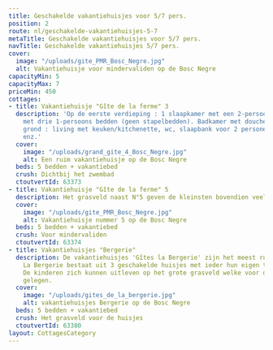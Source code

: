 ```yaml
---
title: Geschakelde vakantiehuisjes voor 5/7 pers.
position: 2
route: nl/geschakelde-vakantiehuisjes-5-7
metaTitle: Geschakelde vakantiehuisjes voor 5/7 pers.
navTitle: Geschakelde vakantiehuisjes 5/7 pers.
cover:
  image: "/uploads/gite_PMR_Bosc_Negre.jpg"
  alt: Vakantiehuisje voor mindervaliden op de Bosc Negre
capacityMin: 5
capacityMax: 7
priceMin: 450
cottages:
- title: Vakantiehuisje "Gîte de la ferme" 3
  description: 'Op de eerste verdieping : 1 slaapkamer met een 2-persoonsbed, 1 slaapkamer
    met drie 1-persoons bedden (geen stapelbedden). Badkamer met douche. Op de begane
    grond : living met keuken/kitchenette, wc, slaapbank voor 2 personen, houten meubels,
    enz.'
  cover:
    image: "/uploads/grand_gite_4_Bosc_Negre.jpg"
    alt: Een ruim vakantiehuisje op de Bosc Negre
  beds: 5 bedden + vakantiebed
  crush: Dichtbij het zwembad
  ctoutvertId: 63373
- title: Vakantiehuisje "Gîte de la ferme" 5
  description: Het grasveld naast N°5 geven de kleinsten bovendien veel bewegingsvrijheid.
  cover:
    image: "/uploads/gite_PMR_Bosc_Negre.jpg"
    alt: Vakantiehuisje nummer 5 op de Bosc Negre
  beds: 5 bedden + vakantiebed
  crush: Voor mindervaliden
  ctoutvertId: 63374
- title: Vakantiehuisjes "Bergerie"
  description: De vakantiehuisjes 'Gîtes la Bergerie' zijn het meest rustig gelegen.
    La Bergerie bestaat uit 3 geschakelde huisjes met ieder hun eigen terras en privacy.
    De kinderen zich kunnen uitleven op het grote grasveld welke voor de huisjes is
    gelegen.
  cover:
    image: "/uploads/gites_de_la_bergerie.jpg"
    alt: vakantiehuisjes Bergerie op de Bosc Negre
  beds: 5 bedden + vakantiebed
  crush: Het grasveld voor de huisjes
  ctoutvertId: 63380
layout: CottagesCategory
---
```


